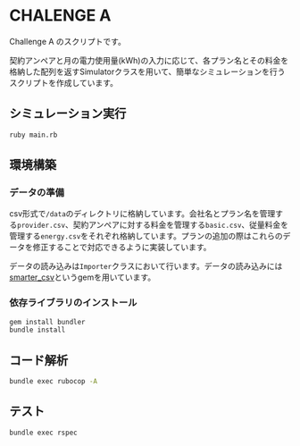 # CHALENGE A

Challenge A のスクリプトです。

契約アンペアと月の電力使用量(kWh)の入力に応じて、各プラン名とその料金を格納した配列を返すSimulatorクラスを用いて、簡単なシミュレーションを行うスクリプトを作成しています。

## シミュレーション実行

```sh
ruby main.rb
```

## 環境構築

### データの準備

csv形式で`/data`のディレクトリに格納しています。会社名とプラン名を管理する`provider.csv`、契約アンペアに対する料金を管理する`basic.csv`、従量料金を管理する`energy.csv`をそれぞれ格納しています。プランの追加の際はこれらのデータを修正することで対応できるように実装しています。

データの読み込みは`Importer`クラスにおいて行います。データの読み込みには [smarter_csv](https://github.com/tilo/smarter_csv)というgemを用いています。

### 依存ライブラリのインストール

```sh
gem install bundler
bundle install
```

## コード解析

```sh
bundle exec rubocop -A
```

## テスト

```sh
bundle exec rspec
```